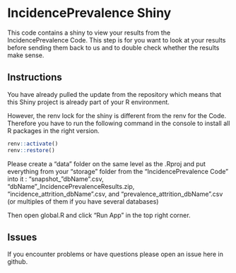 
# IncidencePrevalence Shiny

This code contains a shiny to view your results from the
IncidencePrevalence Code. This step is for you want to look at your
results before sending them back to us and to double check whether the
results make sense.

## Instructions

You have already pulled the update from the repository which means that
this Shiny project is already part of your R environment.

However, the renv lock for the shiny is different from the renv for the
Code. Therefore you have to run the following command in the console to
install all R packages in the right version.

``` r
renv::activate()
renv::restore()
```

Please create a “data” folder on the same level as the .Rproj and put
everything from your “storage” folder from the “IncidencePrevalence
Code” into it : “snapshot\_”dbName”.csv,
“dbName”\_IncidencePrevalenceResults.zip,
“incidence_attrition_dbName”.csv, and “prevalence_attrition_dbName”.csv
(or multiples of them if you have several databases)

Then open global.R and click “Run App” in the top right corner.

## Issues

If you encounter problems or have questions please open an issue here in
github.
